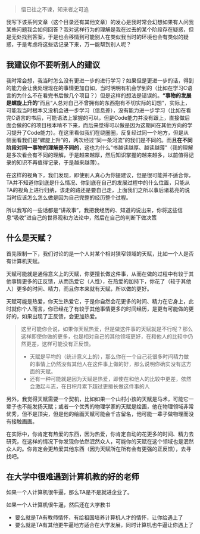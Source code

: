 >悟已往之不谏，知来者之可追

我写下该系列文章（这个目录还有其他文章）的发心是我时常会幻想如果有人问我某些问题我会如何回答？我对这样行为的理解是我在过去的某个阶段存在疑惑，但是无处找到答案，于是也会移情到可能别人在类似我当时的环境也会有类似的疑惑，于是考虑将这些话记录下来，万一能帮到别人呢？

## 我建议你不要听别人的建议

我时常会想，我当时怎么没有更进一步的进行学习？如果但是更进一步的话，得到的能力会让我处理现在的事情更加自如，当时明明有机会学到的（比如在学习C语言的为什么不在看完书后做几个项目？）但是这样的想法是错误的。**“事物的发展是螺旋上升的**”而且“人总对自己不曾拥有的东西抱有不切实际的幻想”，实际上，可能我当时根本又没机会进一步学习（信息差），没有能力进一步学习（比如在看完C语言的书后，可能语法上掌握的可以，但是Code能力并没有跟上，直接做后面会做的C的项目根本啃不下来，而后来觉得可以做是因为这期间在其他方向的学习提升了Code能力）。在这里看似我们在绕圈圈，反复经过同一个地方，但是从侧面看我们是“螺旋上升”的，两次经过“同一条河流”的我们是不同的。而**且在不同阶段对同一事物的理解是不同的**，这也为什么“书越读越厚、越读越薄”（我的理解是多次看会有不同的理解，于是越来越厚，然后知识掌握的越来越多，以前值得记录的知识不再值得记录，于是越来越薄）。

在这样的视角下，我们发现，即使别人真心为你提建议，但是很可能并不适合你，TA并不知道你到底是什么情况、你到底在自己的发展过程中的什么位置，只能从TA的视角上进行归纳，该走的路还是要自己走，上面我们之所以事后诸葛亮的说当时应该怎么怎么做是因为自己完整的经历整个过程。

所以我写的一些话都是“讲故事”，我把我经历的、知道的说出来，你将这些信息“吸收”进自己的世界观和方法论中，然后在自己的判断下做决策

## 什么是天赋？

首先限制一下，我们讨论的是一个人对某个相对狭窄领域的天赋，比如一个人是否有计算机天赋。

天赋可能就是通俗意义上的天赋，你更擅长做这件事，从而在做的过程中有较于其他事情更多的正反馈，从而热爱它（人性），在热爱的加持下，你花了（较于其他人）更多的时间、精力，而且你本来就有天赋，所以做的更好。

天赋可能是热爱，你天生热爱它，于是你自然会花更多的时间、精力在它身上，此时就你个人而言，你已经花了有较于其他事情更多的时间经历，是更有可能做的更好的，如果出现了正反馈，会更加热爱。

>这里可能你会说，如果你天赋热爱，但是做这件事的天赋就是不行呢？那么这样即使你做的更多，也是相对自己的其他领域更好，在和他人的比较中仍然更差，这样可能没有正反馈。
>+ 天赋是平均的（统计意义上的），那么你在一个自己花很多时间精力做的事情上仍然没有其他人在这件事上做的好，那么说明你确实没有这方面的天赋。
>+ 还有一种可能就是因为天赋是热爱，即使在和他人的比较中更差，依然会激起斗志，在日积月累下超过更擅长做这件事的人

另外，我觉得天赋需要一个契机，比如如果一个山村小孩的天赋是马术，可能它一辈子也不能发扬天赋；或者一个优秀的物理学家的天赋是绘画，他在物理领域非常优秀，但不是顶尖，但是他的绘画天赋可能会千古留名，他可能一辈子做物理而没有接触画画。

在实际中，你肯定有热爱的东西，因为热爱，你肯定自动的花更多的时间、精力去研究，在这样的情况下你发现你依然泯然众人，可能你的天赋在这个领域也是泯然众人的。你肯定会更热爱其他东西（因为天赋所在所有会有更强的正反馈），去寻找吧。

## 在大学中很难遇到计算机教的好的老师

如果一个人计算机很牛逼，那么TA是不是就进企业了。

如果一个人计算机很牛逼，然后还在大学教书

+ 要么就是TA有教师情怀，有给祖国培养计算机人才的情怀，让你给遇上了
+ 要么就是TA有其他更牛逼地方适合在大学发展，同时计算机也牛逼让你遇上了
